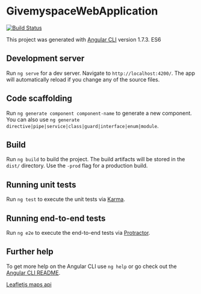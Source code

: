 # GivemyspaceWebApplication

[![Build Status](https://travis-ci.org/GiveMySpace/givemyspace-web-application.svg?branch=master)](https://travis-ci.org/GiveMySpace/givemyspace-web-application)

This project was generated with [Angular CLI](https://github.com/angular/angular-cli) version 1.7.3.
ES6

## Development server

Run `ng serve` for a dev server. Navigate to `http://localhost:4200/`. The app will automatically reload if you change any of the source files.

## Code scaffolding

Run `ng generate component component-name` to generate a new component. You can also use `ng generate directive|pipe|service|class|guard|interface|enum|module`.

## Build

Run `ng build` to build the project. The build artifacts will be stored in the `dist/` directory. Use the `-prod` flag for a production build.

## Running unit tests

Run `ng test` to execute the unit tests via [Karma](https://karma-runner.github.io).

## Running end-to-end tests

Run `ng e2e` to execute the end-to-end tests via [Protractor](http://www.protractortest.org/).

## Further help

To get more help on the Angular CLI use `ng help` or go check out the [Angular CLI README](https://github.com/angular/angular-cli/blob/master/README.md).


[Leafletjs maps api](http://leafletjs.com/index.html)
